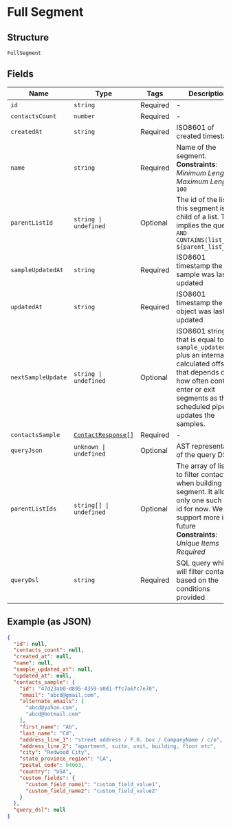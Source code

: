 
# Full Segment

## Structure

`FullSegment`

## Fields

| Name | Type | Tags | Description |
|  --- | --- | --- | --- |
| `id` | `string` | Required | - |
| `contactsCount` | `number` | Required | - |
| `createdAt` | `string` | Required | ISO8601 of created timestamp |
| `name` | `string` | Required | Name of the segment.<br>**Constraints**: *Minimum Length*: `1`, *Maximum Length*: `100` |
| `parentListId` | `string \| undefined` | Optional | The id of the list if this segment is a child of a list.  This implies the query `AND CONTAINS(list_ids, ${parent_list_id})` |
| `sampleUpdatedAt` | `string` | Required | ISO8601 timestamp the sample was last updated |
| `updatedAt` | `string` | Required | ISO8601 timestamp the object was last updated |
| `nextSampleUpdate` | `string \| undefined` | Optional | ISO8601 string that is equal to `sample_updated_at` plus an internally calculated offset that depends on how often contacts enter or exit segments as the scheduled pipeline updates the samples. |
| `contactsSample` | [`ContactResponse[]`](../../doc/models/contact-response.md) | Required | - |
| `queryJson` | `unknown \| undefined` | Optional | AST representation of the query DSL |
| `parentListIds` | `string[] \| undefined` | Optional | The array of list ids to filter contacts on when building this segment. It allows only one such list id for now. We will support more in future<br>**Constraints**: *Unique Items Required* |
| `queryDsl` | `string` | Required | SQL query which will filter contacts based on the conditions provided |

## Example (as JSON)

```json
{
  "id": null,
  "contacts_count": null,
  "created_at": null,
  "name": null,
  "sample_updated_at": null,
  "updated_at": null,
  "contacts_sample": {
    "id": "47d23ab0-d895-4359-a0d1-ffc7a6fc7e70",
    "email": "abcd@gmail.com",
    "alternate_emails": [
      "abcd@yahoo.com",
      "abcd@hotmail.com"
    ],
    "first_name": "Ab",
    "last_name": "Cd",
    "address_line_1": "street address / P.O. box / CompanyName / c/o",
    "address_line_2": "apartment, suite, unit, building, floor etc",
    "city": "Redwood City",
    "state_province_region": "CA",
    "postal_code": 94063,
    "country": "USA",
    "custom_fields": {
      "custom_field_name1": "custom_field_value1",
      "custom_field_name2": "custom_field_value2"
    }
  },
  "query_dsl": null
}
```

